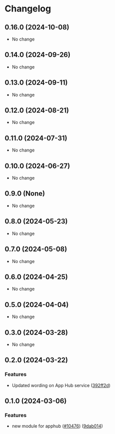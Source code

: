 # Changelog

## 0.16.0 (2024-10-08)

* No change


## 0.14.0 (2024-09-26)

* No change


## 0.13.0 (2024-09-11)

* No change


## 0.12.0 (2024-08-21)

* No change


## 0.11.0 (2024-07-31)

* No change


## 0.10.0 (2024-06-27)

* No change


## 0.9.0 (None)

* No change


## 0.8.0 (2024-05-23)

* No change


## 0.7.0 (2024-05-08)

* No change


## 0.6.0 (2024-04-25)

* No change


## 0.5.0 (2024-04-04)

* No change


## 0.3.0 (2024-03-28)

* No change


## 0.2.0 (2024-03-22)

### Features

* Updated wording on App Hub service ([392ff2d](https://github.com/googleapis/google-cloud-java/commit/392ff2db6665c3aa998ea94da1dfbc70c47df0f2))



## 0.1.0 (2024-03-06)

### Features

* new module for apphub ([#10476](https://github.com/googleapis/google-cloud-java/issues/10476)) ([9dab014](https://github.com/googleapis/google-cloud-java/commit/9dab01499649efd9e4314d56dd90688994faae26))

